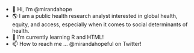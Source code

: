 - 👋 Hi, I’m @mirandahope
- 🌎 I am a public health research analyst interested in global health, equity, and access, especially when it comes to social determinants of health.
- 🌱 I’m currently learning R and HTML!
- 📫 How to reach me ... @mirandahopeful on Twitter!

<!---
mirandahope/mirandahope is a ✨ special ✨ repository because its `README.md` (this file) appears on your GitHub profile.
You can click the Preview link to take a look at your changes.
--->
